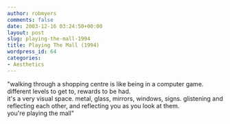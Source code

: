 ```yaml
---
author: robmyers
comments: false
date: 2003-12-16 03:24:50+00:00
layout: post
slug: playing-the-mall-1994
title: Playing The Mall (1994)
wordpress_id: 64
categories:
- Aesthetics
---
```


"walking through a shopping centre is like being in a computer game. different levels to get to, rewards to be had.  
it's a very visual space. metal, glass, mirrors, windows, signs. glistening and reflecting each other, and reflecting you as you look at them.  
you're playing the mall"

  


